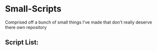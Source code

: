 # Small-Scripts
Comprised off a bunch of small things I've made that don't really deserve there own repository

Script List:
- 
